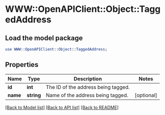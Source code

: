 # WWW::OpenAPIClient::Object::TaggedAddress

## Load the model package
```perl
use WWW::OpenAPIClient::Object::TaggedAddress;
```

## Properties
Name | Type | Description | Notes
------------ | ------------- | ------------- | -------------
**id** | **int** | The ID of the address being tagged. | 
**name** | **string** | Name of the address being tagged. | [optional] 

[[Back to Model list]](../README.md#documentation-for-models) [[Back to API list]](../README.md#documentation-for-api-endpoints) [[Back to README]](../README.md)


